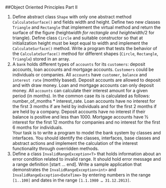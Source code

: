 ##Object Oriented Principles Part II
1. Define abstract class `Shape` with only one abstract method `CalculateSurface()` and fields width and height. Define two new classes `Triangle` and `Rectangle` that implement the virtual method and return the surface of the figure (height*width for rectangle and height*width/2 for triangle). Define class `Circle` and suitable constructor so that at initialization height must be kept equal to width and implement the `CalculateSurface()` method. Write a program that tests the behavior of  the `CalculateSurface()` method for different shapes (`Circle`, `Rectangle`, `Triangle`) stored in an array.
2. A `bank` holds different types of `accounts` for its `customers`: deposit accounts, loan accounts and mortgage accounts. `Customers` could be individuals or companies.
All `accounts` have `customer`, `balance` and `interest rate` (monthly based). Deposit accounts are allowed to deposit and with draw money. Loan and mortgage accounts can only deposit money.
All `accounts` can calculate their interest amount for a given period (in months). In the common case its is calculated as follows: number_of_months * interest_rate. Loan accounts have no interest for the first 3 months if are held by individuals and for the first 2 months if are held by a company.
Deposit accounts have no interest if their balance is positive and less than 1000.
Mortgage accounts have ½ interest for the first 12 months for companies and no interest for the first 6 months for individuals.<br>
Your task is to write a program to model the bank system by classes and interfaces. You should identify the classes, interfaces, base classes and abstract actions and implement the calculation of the interest functionality through overridden methods.
3. Define a class `InvalidRangeException<T>` that holds information about an error condition related to invalid range. It should hold error message and a range definition [start … end].
Write a sample application that demonstrates the `InvalidRangeException<int>` and `InvalidRangeException<DateTime>` by entering numbers in the range `[1..100]` and dates in the range `[1.1.1980 … 31.12.2013]`.




